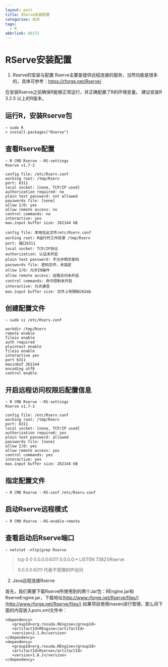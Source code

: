 ```yaml
---
layout: post
title: RServe安装配置
categories: 技术
tags:
  - R
abbrlink: 60272
---
```


# RServe安装配置

1. Rserve的安装与配置
Rserve主要是提供远程连接的服务，当然功能是很多的，具体可参考：https://rforge.net/Rserve/

在安装Rserve之前确保R能够正常运行，并正确配置了R的环境变量。 建议安装R 3.2.5 以上的R版本。

## 运行R，安装Rserve包
```
~ sudo R
> install.packages("Rserve")
```

## 查看Rserve配置
```
~ R CMD Rserve --RS-settings
Rserve v1.7-3

config file: /etc/Rserv.conf
working root: /tmp/Rserv
port: 6311
local socket: [none, TCP/IP used]
authorization required: no
plain text password: not allowed
passwords file: [none]
allow I/O: yes
allow remote access: no
control commands: no
interactive: yes
max.input buffer size: 262144 kB
```

    config file: 本地无此文件/etc/Rserv.conf
    working root: R运行时工作目录 /tmp/Rserv
    port: 端口6311
    local socket: TCP/IP协议
    authorization: 认证未开启
    plain text password: 不允许明文密码
    passwords file: 密码文件，未指定
    allow I/O: 允许IO操作
    allow remote access: 远程访问未开启
    control commands: 命令控制未开启
    interactive: 允许通信
    max.input buffer size: 文件上传限制262mb

## 创建配置文件
```
~ sudo vi /etc/Rserv.conf
```

    workdir /tmp/Rserv
    remote enable
    fileio enable
    auth required
    plaintext enable
    fileio enable
    interactive yes
    port 6311
    maxinbuf 262144
    encoding utf8
    control enable

## 开启远程访问权限后配置信息

```
~ R CMD Rserve --RS-settings
Rserve v1.7-3

config file: /etc/Rserv.conf
working root: /tmp/Rserv
port: 6311
local socket: [none, TCP/IP used]
authorization required: yes
plain text password: allowed
passwords file: [none]
allow I/O: yes
allow remote access: yes
control commands: yes
interactive: yes
max.input buffer size: 262144 kB
```

## 指定配置文件
```
~ R CMD Rserve --RS-conf /etc/Rserv.conf
```

## 启动Rserve远程模式
```
~ R CMD Rserve --RS-enable-remote
```

## 查看启动后Rserve端口
```
~ netstat -nltp|grep Rserve
```

> tcp  0   0 0.0.0.0:6311   0.0.0.0:*   LISTEN  73821/Rserve
>
> 0.0.0.0:6311 代表不受限的IP访问


2. Java远程连接Rserve

首先，我们需要下载Rserve所使用到的两个Jar包：REngine.jar和RserveEngine.jar，下载地址[http://www.rforge.net/Rserve/files/](http://www.rforge.net/Rserve/files/)
如果项目使用maven进行管理，那么将下面的内容放入pom.xml文件中：
```
<dependency>
   <groupId>org.rosuda.REngine</groupId>
   <artifactId>REngine</artifactId>
   <version>2.1.0</version>
</dependency>
<dependency>
   <groupId>org.rosuda.REngine</groupId>
   <artifactId>Rserve</artifactId>
   <version>1.8.1</version>
</dependency>
``````
